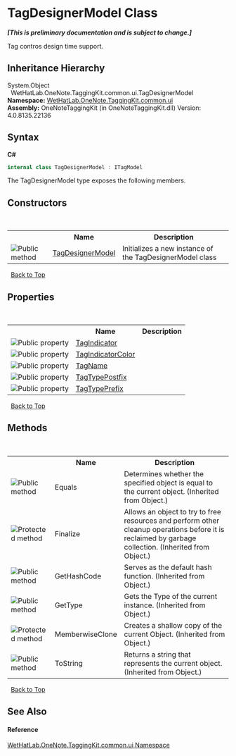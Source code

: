 # TagDesignerModel Class
 _**\[This is preliminary documentation and is subject to change.\]**_

Tag contros design time support.


## Inheritance Hierarchy
System.Object<br />&nbsp;&nbsp;WetHatLab.OneNote.TaggingKit.common.ui.TagDesignerModel<br />
**Namespace:**&nbsp;<a href="043a9407-ac38-b3ac-7348-a6090af495ad.md">WetHatLab.OneNote.TaggingKit.common.ui</a><br />**Assembly:**&nbsp;OneNoteTaggingKit (in OneNoteTaggingKit.dll) Version: 4.0.8135.22136

## Syntax

**C#**<br />
``` C#
internal class TagDesignerModel : ITagModel
```

The TagDesignerModel type exposes the following members.


## Constructors
&nbsp;<table><tr><th></th><th>Name</th><th>Description</th></tr><tr><td>![Public method](media/pubmethod.gif "Public method")</td><td><a href="02c7d0c4-f79e-162f-ce46-9deefc69945c.md">TagDesignerModel</a></td><td>
Initializes a new instance of the TagDesignerModel class</td></tr></table>&nbsp;
<a href="#tagdesignermodel-class">Back to Top</a>

## Properties
&nbsp;<table><tr><th></th><th>Name</th><th>Description</th></tr><tr><td>![Public property](media/pubproperty.gif "Public property")</td><td><a href="f68df4f9-42de-4a30-b90f-cae8f25ef91d.md">TagIndicator</a></td><td /></tr><tr><td>![Public property](media/pubproperty.gif "Public property")</td><td><a href="cb372f52-d5c9-2dfe-ca18-ab7e1c9ae90c.md">TagIndicatorColor</a></td><td /></tr><tr><td>![Public property](media/pubproperty.gif "Public property")</td><td><a href="eb037831-7444-3e28-2bbf-db1c873d605a.md">TagName</a></td><td /></tr><tr><td>![Public property](media/pubproperty.gif "Public property")</td><td><a href="10ef613e-0f75-72b1-edca-1aa3396fde0b.md">TagTypePostfix</a></td><td /></tr><tr><td>![Public property](media/pubproperty.gif "Public property")</td><td><a href="a73b9385-d7b4-6055-6652-736f7fbaccc5.md">TagTypePrefix</a></td><td /></tr></table>&nbsp;
<a href="#tagdesignermodel-class">Back to Top</a>

## Methods
&nbsp;<table><tr><th></th><th>Name</th><th>Description</th></tr><tr><td>![Public method](media/pubmethod.gif "Public method")</td><td>Equals</td><td>
Determines whether the specified object is equal to the current object.
 (Inherited from Object.)</td></tr><tr><td>![Protected method](media/protmethod.gif "Protected method")</td><td>Finalize</td><td>
Allows an object to try to free resources and perform other cleanup operations before it is reclaimed by garbage collection.
 (Inherited from Object.)</td></tr><tr><td>![Public method](media/pubmethod.gif "Public method")</td><td>GetHashCode</td><td>
Serves as the default hash function.
 (Inherited from Object.)</td></tr><tr><td>![Public method](media/pubmethod.gif "Public method")</td><td>GetType</td><td>
Gets the Type of the current instance.
 (Inherited from Object.)</td></tr><tr><td>![Protected method](media/protmethod.gif "Protected method")</td><td>MemberwiseClone</td><td>
Creates a shallow copy of the current Object.
 (Inherited from Object.)</td></tr><tr><td>![Public method](media/pubmethod.gif "Public method")</td><td>ToString</td><td>
Returns a string that represents the current object.
 (Inherited from Object.)</td></tr></table>&nbsp;
<a href="#tagdesignermodel-class">Back to Top</a>

## See Also


#### Reference
<a href="043a9407-ac38-b3ac-7348-a6090af495ad.md">WetHatLab.OneNote.TaggingKit.common.ui Namespace</a><br />